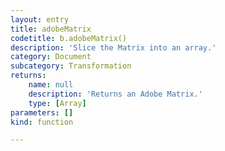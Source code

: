 ```yaml
---
layout: entry
title: adobeMatrix
codetitle: b.adobeMatrix()
description: 'Slice the Matrix into an array.'
category: Document
subcategory: Transformation
returns:
    name: null
    description: 'Returns an Adobe Matrix.'
    type: [Array]
parameters: []
kind: function

---
```

